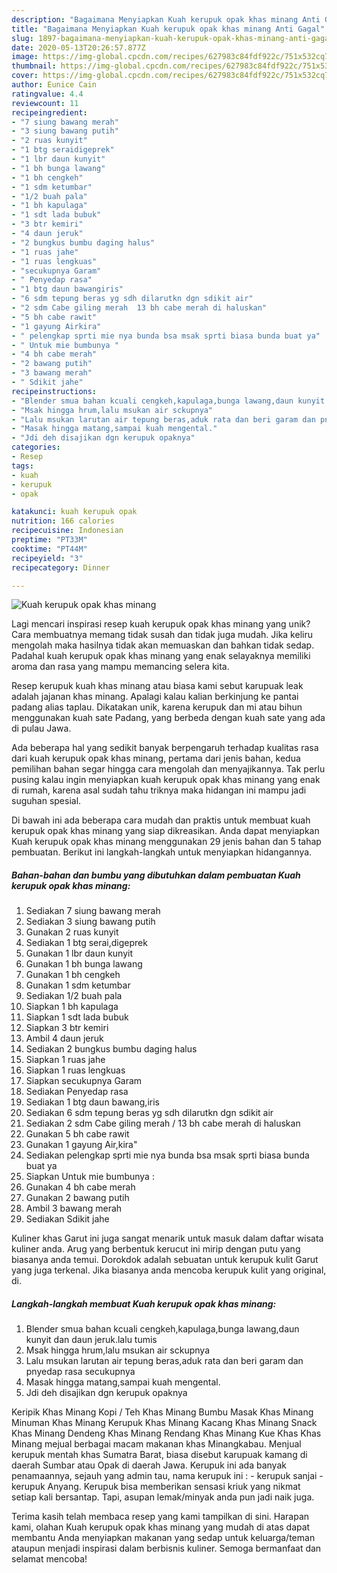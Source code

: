 ```yaml
---
description: "Bagaimana Menyiapkan Kuah kerupuk opak khas minang Anti Gagal"
title: "Bagaimana Menyiapkan Kuah kerupuk opak khas minang Anti Gagal"
slug: 1897-bagaimana-menyiapkan-kuah-kerupuk-opak-khas-minang-anti-gagal
date: 2020-05-13T20:26:57.877Z
image: https://img-global.cpcdn.com/recipes/627983c84fdf922c/751x532cq70/kuah-kerupuk-opak-khas-minang-foto-resep-utama.jpg
thumbnail: https://img-global.cpcdn.com/recipes/627983c84fdf922c/751x532cq70/kuah-kerupuk-opak-khas-minang-foto-resep-utama.jpg
cover: https://img-global.cpcdn.com/recipes/627983c84fdf922c/751x532cq70/kuah-kerupuk-opak-khas-minang-foto-resep-utama.jpg
author: Eunice Cain
ratingvalue: 4.4
reviewcount: 11
recipeingredient:
- "7 siung bawang merah"
- "3 siung bawang putih"
- "2 ruas kunyit"
- "1 btg seraidigeprek"
- "1 lbr daun kunyit"
- "1 bh bunga lawang"
- "1 bh cengkeh"
- "1 sdm ketumbar"
- "1/2 buah pala"
- "1 bh kapulaga"
- "1 sdt lada bubuk"
- "3 btr kemiri"
- "4 daun jeruk"
- "2 bungkus bumbu daging halus"
- "1 ruas jahe"
- "1 ruas lengkuas"
- "secukupnya Garam"
- " Penyedap rasa"
- "1 btg daun bawangiris"
- "6 sdm tepung beras yg sdh dilarutkn dgn sdikit air"
- "2 sdm Cabe giling merah  13 bh cabe merah di haluskan"
- "5 bh cabe rawit"
- "1 gayung Airkira"
- " pelengkap sprti mie nya bunda bsa msak sprti biasa bunda buat ya"
- " Untuk mie bumbunya "
- "4 bh cabe merah"
- "2 bawang putih"
- "3 bawang merah"
- " Sdikit jahe"
recipeinstructions:
- "Blender smua bahan kcuali cengkeh,kapulaga,bunga lawang,daun kunyit dan daun jeruk.lalu tumis"
- "Msak hingga hrum,lalu msukan air sckupnya"
- "Lalu msukan larutan air tepung beras,aduk rata dan beri garam dan pnyedap rasa secukupnya"
- "Masak hingga matang,sampai kuah mengental."
- "Jdi deh disajikan dgn kerupuk opaknya"
categories:
- Resep
tags:
- kuah
- kerupuk
- opak

katakunci: kuah kerupuk opak 
nutrition: 166 calories
recipecuisine: Indonesian
preptime: "PT33M"
cooktime: "PT44M"
recipeyield: "3"
recipecategory: Dinner

---
```



![Kuah kerupuk opak khas minang](https://img-global.cpcdn.com/recipes/627983c84fdf922c/751x532cq70/kuah-kerupuk-opak-khas-minang-foto-resep-utama.jpg)

Lagi mencari inspirasi resep kuah kerupuk opak khas minang yang unik? Cara membuatnya memang tidak susah dan tidak juga mudah. Jika keliru mengolah maka hasilnya tidak akan memuaskan dan bahkan tidak sedap. Padahal kuah kerupuk opak khas minang yang enak selayaknya memiliki aroma dan rasa yang mampu memancing selera kita.

Resep kerupuk kuah khas minang atau biasa kami sebut karupuak leak adalah jajanan khas minang. Apalagi kalau kalian berkinjung ke pantai padang alias taplau. Dikatakan unik, karena kerupuk dan mi atau bihun menggunakan kuah sate Padang, yang berbeda dengan kuah sate yang ada di pulau Jawa.

Ada beberapa hal yang sedikit banyak berpengaruh terhadap kualitas rasa dari kuah kerupuk opak khas minang, pertama dari jenis bahan, kedua pemilihan bahan segar hingga cara mengolah dan menyajikannya. Tak perlu pusing kalau ingin menyiapkan kuah kerupuk opak khas minang yang enak di rumah, karena asal sudah tahu triknya maka hidangan ini mampu jadi suguhan spesial.


Di bawah ini ada beberapa cara mudah dan praktis untuk membuat kuah kerupuk opak khas minang yang siap dikreasikan. Anda dapat menyiapkan Kuah kerupuk opak khas minang menggunakan 29 jenis bahan dan 5 tahap pembuatan. Berikut ini langkah-langkah untuk menyiapkan hidangannya.

<!--inarticleads1-->

##### Bahan-bahan dan bumbu yang dibutuhkan dalam pembuatan Kuah kerupuk opak khas minang:

1. Sediakan 7 siung bawang merah
1. Sediakan 3 siung bawang putih
1. Gunakan 2 ruas kunyit
1. Sediakan 1 btg serai,digeprek
1. Gunakan 1 lbr daun kunyit
1. Gunakan 1 bh bunga lawang
1. Gunakan 1 bh cengkeh
1. Gunakan 1 sdm ketumbar
1. Sediakan 1/2 buah pala
1. Siapkan 1 bh kapulaga
1. Siapkan 1 sdt lada bubuk
1. Siapkan 3 btr kemiri
1. Ambil 4 daun jeruk
1. Sediakan 2 bungkus bumbu daging halus
1. Siapkan 1 ruas jahe
1. Siapkan 1 ruas lengkuas
1. Siapkan secukupnya Garam
1. Sediakan  Penyedap rasa
1. Sediakan 1 btg daun bawang,iris
1. Sediakan 6 sdm tepung beras yg sdh dilarutkn dgn sdikit air
1. Sediakan 2 sdm Cabe giling merah / 13 bh cabe merah di haluskan
1. Gunakan 5 bh cabe rawit
1. Gunakan 1 gayung Air,kira&#34;
1. Sediakan  pelengkap sprti mie nya bunda bsa msak sprti biasa bunda buat ya
1. Siapkan  Untuk mie bumbunya :
1. Gunakan 4 bh cabe merah
1. Gunakan 2 bawang putih
1. Ambil 3 bawang merah
1. Sediakan  Sdikit jahe


Kuliner khas Garut ini juga sangat menarik untuk masuk dalam daftar wisata kuliner anda. Arug yang berbentuk kerucut ini mirip dengan putu yang biasanya anda temui. Dorokdok adalah sebuatan untuk kerupuk kulit Garut yang juga terkenal. Jika biasanya anda mencoba kerupuk kulit yang original, di. 

<!--inarticleads2-->

##### Langkah-langkah membuat Kuah kerupuk opak khas minang:

1. Blender smua bahan kcuali cengkeh,kapulaga,bunga lawang,daun kunyit dan daun jeruk.lalu tumis
1. Msak hingga hrum,lalu msukan air sckupnya
1. Lalu msukan larutan air tepung beras,aduk rata dan beri garam dan pnyedap rasa secukupnya
1. Masak hingga matang,sampai kuah mengental.
1. Jdi deh disajikan dgn kerupuk opaknya


Keripik Khas Minang Kopi / Teh Khas Minang Bumbu Masak Khas Minang Minuman Khas Minang Kerupuk Khas Minang Kacang Khas Minang Snack Khas Minang Dendeng Khas Minang Rendang Khas Minang Kue Khas Khas Minang mejual berbagai macam makanan khas Minangkabau. Menjual kerupuk mentah khas Sumatra Barat, biasa disebut karupuak kamang di daerah Sumbar atau Opak di daerah Jawa. Kerupuk ini ada banyak penamaannya, sejauh yang admin tau, nama kerupuk ini : - kerupuk sanjai - kerupuk Anyang. Kerupuk bisa memberikan sensasi kriuk yang nikmat setiap kali bersantap. Tapi, asupan lemak/minyak anda pun jadi naik juga. 

Terima kasih telah membaca resep yang kami tampilkan di sini. Harapan kami, olahan Kuah kerupuk opak khas minang yang mudah di atas dapat membantu Anda menyiapkan makanan yang sedap untuk keluarga/teman ataupun menjadi inspirasi dalam berbisnis kuliner. Semoga bermanfaat dan selamat mencoba!
